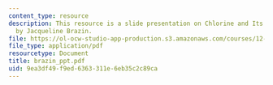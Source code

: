 ```yaml
---
content_type: resource
description: This resource is a slide presentation on Chlorine and Its Consequences
  by Jacqueline Brazin.
file: https://ol-ocw-studio-app-production.s3.amazonaws.com/courses/12-091-medical-geology-geochemistry-an-exposure-january-iap-2006/9ea3df49f9ed6363311e6eb35c2c89ca_brazin_ppt.pdf
file_type: application/pdf
resourcetype: Document
title: brazin_ppt.pdf
uid: 9ea3df49-f9ed-6363-311e-6eb35c2c89ca
---
```

